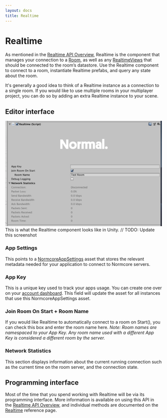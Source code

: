 ```yaml
---
layout: docs
title: Realtime
---
```

# Realtime

As mentioned in the [Realtime API Overview](./), Realtime is the component that manages your connection to a [Room](../room/room), as well as any [RealtimeViews](./realtimeview) that should be connected to the room’s datastore. Use the Realtime component to connect to a room, instantiate Realtime prefabs, and query any state about the room.

It's generally a good idea to think of a Realtime instance as a connection to a single room. If you would like to use multiple rooms in your multiplayer project, you can do so by adding an extra Realtime instance to your scene.

## Editor interface
![](./assets/realtime.png "The Realtime inspector in Unity.")
This is what the Realtime component looks like in Unity. 
// TODO: Update this screenshot

### App Settings
This points to a [NormcoreAppSettings](../reference/classes/Normal.NormcoreAppSettings) asset that stores the relevant metadata needed for your application to connect to Normcore servers.

### App Key
This is a unique key used to track your apps usage. You can create one over on your [account dashboard](https://normcore.io/dashboard). This field will update the asset for all instances that use this NormcoreAppSettings asset.

### Join Room On Start + Room Name
If you would like Realtime to automatically connect to a room on Start(), you can check this box and enter the room name here. *Note: Room names are namespaced to your App Key. Any room name used with a different App Key is considered a different room by the server.*

### Network Statistics
This section displays information about the current running connection such as the current time on the room server, and the connection state.

## Programming interface
Most of the time that you spend working with Realtime will be via its programming interface. More information is available on using this API in the [Realtime API Overview](./), and individual methods are documented on the [Realtime](../reference/classes/Normal.Realtime.Realtime) reference page.
